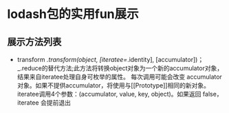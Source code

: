 # lodash包的实用fun展示

## 展示方法列表
- transform
  _.transform(object, [iteratee=_.identity], [accumulator])；  
  _.reduce的替代方法;此方法将转换object对象为一个新的accumulator对象，结果来自iteratee处理自身可枚举的属性。 每次调用可能会改变 accumulator 对象。如果不提供accumulator，将使用与[[Prototype]]相同的新对象。iteratee调用4个参数：(accumulator, value, key, object)。如果返回 false，iteratee 会提前退出